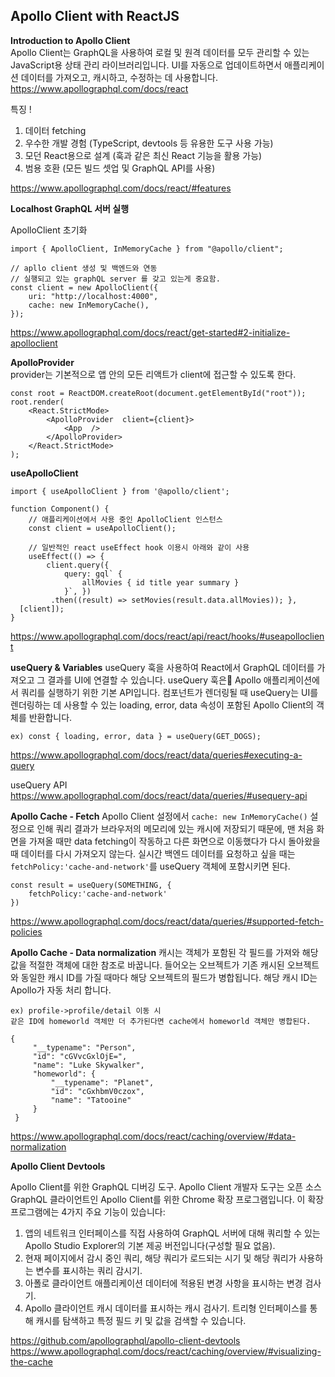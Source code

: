 ## Apollo Client with ReactJS

**Introduction to Apollo Client**  
Apollo Client는 GraphQL을 사용하여 로컬 및 원격 데이터를 모두 관리할 수 있는 JavaScript용 상태 관리 라이브러리입니다. UI를 자동으로 업데이트하면서 애플리케이션 데이터를 가져오고, 캐시하고, 수정하는 데 사용합니다.  
https://www.apollographql.com/docs/react

특징 !

1. 데이터 fetching
2. 우수한 개발 경험 (TypeScript, devtools 등 유용한 도구 사용 가능)
3. 모던 React용으로 설계 (훅과 같은 최신 React 기능을 활용 가능)
4. 범용 호환 (모든 빌드 셋업 및 GraphQL API를 사용)

https://www.apollographql.com/docs/react/#features

**Localhost GraphQL 서버 실행**

ApolloClient 초기화

```
import { ApolloClient, InMemoryCache } from "@apollo/client";

// apllo client 생성 및 백엔드와 연동
// 실행되고 있는 graphQL server 를 갖고 있는게 중요함.
const client = new ApolloClient({
	uri: "http://localhost:4000",
	cache: new InMemoryCache(),
});
```

https://www.apollographql.com/docs/react/get-started#2-initialize-apolloclient

**ApolloProvider**  
provider는 기본적으로 앱 안의 모든 리액트가 client에 접근할 수 있도록 한다.

```
const root = ReactDOM.createRoot(document.getElementById("root"));
root.render(
	<React.StrictMode>
		<ApolloProvider  client={client}>
			<App  />
		</ApolloProvider>
	</React.StrictMode>
);
```

**useApolloClient**

```
import { useApolloClient } from '@apollo/client';

function Component() {
	// 애플리케이션에서 사용 중인 ApolloClient 인스턴스
	const client = useApolloClient();

	// 일반적인 react useEffect hook 이용시 아래와 같이 사용
	useEffect(() => {
		client.query({
			query: gql` {
				allMovies { id title year summary }
			}`, })
		 .then((result) => setMovies(result.data.allMovies)); },
  [client]);
}
```

https://www.apollographql.com/docs/react/api/react/hooks/#useapolloclient

**useQuery & Variables**
useQuery 훅을 사용하여 React에서 GraphQL 데이터를 가져오고 그 결과를 UI에 연결할 수 있습니다. useQuery 훅은 Apollo 애플리케이션에서 쿼리를 실행하기 위한 기본 API입니다. 컴포넌트가 렌더링될 때 useQuery는 UI를 렌더링하는 데 사용할 수 있는 loading, error, data 속성이 포함된 Apollo Client의 객체를 반환합니다.

```
ex) const { loading, error, data } = useQuery(GET_DOGS);
```

https://www.apollographql.com/docs/react/data/queries#executing-a-query

useQuery API  
https://www.apollographql.com/docs/react/data/queries/#usequery-api

**Apollo Cache - Fetch**
Apollo Client 설정에서 `cache: new InMemoryCache()` 설정으로 인해 쿼리 결과가 브라우저의 메모리에 있는 캐시에 저장되기 때문에, 맨 처음 화면을 가져올 때만 data fetching이 작동하고 다른 화면으로 이동했다가 다시 돌아왔을 때 데이터를 다시 가져오지 않는다.
실시간 백엔드 데이터를 요청하고 싶을 때는 `fetchPolicy:'cache-and-network'`를 useQuery 객체에 포함시키면 된다.

```
const result = useQuery(SOMETHING, {
	fetchPolicy:'cache-and-network'
})
```

https://www.apollographql.com/docs/react/data/queries/#supported-fetch-policies

**Apollo Cache - Data normalization**
캐시는 객체가 포함된 각 필드를 가져와 해당 값을 적절한 객체에 대한 참조로 바꿉니다.
들어오는 오브젝트가 기존 캐시된 오브젝트와 동일한 캐시 ID를 가질 때마다 해당 오브젝트의 필드가 병합됩니다. 해당 캐시 ID는 Apollo가 자동 처리 합니다.

```
ex) profile->profile/detail 이동 시
같은 ID에 homeworld 객체만 더 추가된다면 cache에서 homeworld 객체만 병합된다.

{
	 "__typename": "Person",
	 "id": "cGVvcGxlOjE=",
	 "name": "Luke Skywalker",
	 "homeworld": {
		 "__typename": "Planet",
		 "id": "cGxhbmV0czox",
		 "name": "Tatooine"
	 }
 }
```

https://www.apollographql.com/docs/react/caching/overview/#data-normalization

**Apollo Client Devtools**

Apollo Client를 위한 GraphQL 디버깅 도구.
Apollo Client 개발자 도구는 오픈 소스 GraphQL 클라이언트인 Apollo Client를 위한 Chrome 확장 프로그램입니다.
이 확장 프로그램에는 4가지 주요 기능이 있습니다:

1. 앱의 네트워크 인터페이스를 직접 사용하여 GraphQL 서버에 대해 쿼리할 수 있는 Apollo Studio Explorer의 기본 제공 버전입니다(구성할 필요 없음).
2. 현재 페이지에서 감시 중인 쿼리, 해당 쿼리가 로드되는 시기 및 해당 쿼리가 사용하는 변수를 표시하는 쿼리 감시기.
3. 아폴로 클라이언트 애플리케이션 데이터에 적용된 변경 사항을 표시하는 변경 검사기.
4. Apollo 클라이언트 캐시 데이터를 표시하는 캐시 검사기. 트리형 인터페이스를 통해 캐시를 탐색하고 특정 필드 키 및 값을 검색할 수 있습니다.

https://github.com/apollographql/apollo-client-devtools
https://www.apollographql.com/docs/react/caching/overview/#visualizing-the-cache
